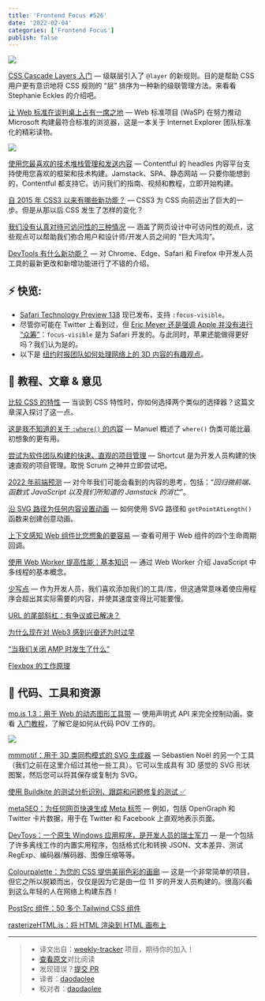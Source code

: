 ```yaml
---
title: 'Frontend Focus #526'
date: '2022-02-04'
categories: ['Frontend Focus']
publish: false
---
```


![](https://res.cloudinary.com/cpress/image/upload/w_1280,e_sharpen:60/v1643195057/khq1ogbzamvfavh0xfgy.png)

<!--以上是预览信息，图片一张或限制百字左右，前者优先-->
<!-- more -->

[CSS Cascade Layers 入门](https://frontendfoc.us/link/118971/web "www.smashingmagazine.com") — 级联层引入了 `@layer` 的新规则。目的是帮助 CSS 用户更有意识地将 CSS 规则的 “层” 排序为一种新的级联管理方法。来看看 Stephanie Eckles 的介绍吧。

[让 Web 标准在谈判桌上占有一席之地](https://frontendfoc.us/link/118972/web "thehistoryoftheweb.com") — Web 标准项目 (WaSP) 在努力推动 Microsoft 构建最符合标准的浏览器，这是一本关于 Internet Explorer 团队标准化的精彩读物。

![](https://copm.s3.amazonaws.com/6b02d409.png)

[使用您最喜欢的技术堆栈管理和发送内容](https://frontendfoc.us/link/118889/web "www.contentful.com") — Contentful 的 headles 内容平台支持使用您喜欢的框架和技术构建。Jamstack、SPA、静态网站 — 只要你能想到的，Contentful 都支持它。访问我们的指南、视频和教程，立即开始构建。

[自 2015 年 CSS3 以来有哪些新功能？](https://frontendfoc.us/link/118979/web "css-tricks.com") — CSS3 为 CSS 向前迈出了巨大的一步。但是从那以后 CSS 发生了怎样的变化？

[我们没有认真对待可访问性的三种情况](https://frontendfoc.us/link/118891/web "css-tricks.com") — 涵盖了网页设计中可访问性的观点，这些观点可以帮助我们弥合用户和设计师/开发人员之间的 “巨大鸿沟”。

[DevTools 有什么新功能？](https://frontendfoc.us/link/118973/web "www.smashingmagazine.com") — 对 Chrome、Edge、Safari 和 Firefox 中开发人员工具的最新更改和新增功能进行了不错的介绍。

## **⚡️ 快览:**

*   [Safari Technology Preview 138](https://frontendfoc.us/link/118974/web) 现已发布，支持 `:focus-visible`。
*   尽管你可能在 Twitter 上看到过，但 [Eric Meyer 还是强调 Apple 并没有进行 “众筹”](https://frontendfoc.us/link/118975/web)：`focus-visible` 是为 Safari 开发的。与此同时，苹果还能做得更好吗？我们认为是的。
*   以下是 [纽约时报团队如何处理网络上的 3D 内容的有趣观点](https://frontendfoc.us/link/118976/web)。

## 📙 **教程、文章 & 意见**

[比较 CSS 的特性](https://frontendfoc.us/link/118978/web "kilianvalkhof.com") — 当谈到 CSS 特性时，你如何选择两个类似的选择器？这篇文章深入探讨了这一点。

[这是我不知道的关于 `:where()` 的内容](https://frontendfoc.us/link/118980/web "www.matuzo.at") — Manuel 概述了 `where()` 伪类可能比最初想象的更有用。

[尝试为软件团队构建的快速、直观的项目管理](https://frontendfoc.us/link/118890/web "shortcut.com") — Shortcut 是为开发人员构建的快速直观的项目管理。取悦 Scrum 之神并立即尝试吧。

[2022 年前端预测](https://frontendfoc.us/link/118981/web "www.jayfreestone.com") — 对今年我们可能会看到的内容的思考，包括：“_回归微前端、函数式 JavaScript 以及我们所知道的 Jamstack 的消亡_”。

[沿 SVG 路径为任何内容设置动画](https://frontendfoc.us/link/118982/web "tympanus.net") — 如何使用 SVG 路径和 `getPointAtLength()` 函数来创建创意动画。

[上下文感知 Web 组件比您想象的要容易](https://frontendfoc.us/link/118983/web "css-tricks.com") — 查看可用于 Web 组件的四个生命周期回调。

[使用 Web Worker 提高性能：基本知识](https://frontendfoc.us/link/118984/web "blog.bitsrc.io") — 通过 Web Worker 介绍 JavaScript 中多线程的基本概念。

[少写点](https://frontendfoc.us/link/118892/web "css-tricks.com") — 作为开发人员，我们喜欢添加我们的工具/库，但这通常意味着使应用程序会超出其实际需要的内容，并使其速度变得比可能要慢。

[URL 的尾部斜杠：有争议或已解决？](https://frontendfoc.us/link/118985/web)  

[为什么现在对 Web3 感到兴奋还为时过早](https://frontendfoc.us/link/118893/web)  

[“当我们关闭 AMP 时发生了什么”](https://frontendfoc.us/link/118894/web)  

[Flexbox 的工作原理](https://frontendfoc.us/link/118986/web)  


## 🔧 **代码、工具和资源**

[mo.js 1.3：用于 Web 的动态图形工具带](https://frontendfoc.us/link/118900/web "mojs.github.io") — 使用声明式 API 来完全控制动画。查看 [入门教程](https://frontendfoc.us/link/118901/web)，了解它是如何从代码 POV 工作的。

![](https://res.cloudinary.com/cpress/image/upload/w_1280,e_sharpen:60/v1643203777/z6smkyefez4seotvhvub.png)

[mmmotif：用于 3D 类同构模式的 SVG 生成器](https://frontendfoc.us/link/118987/web "fffuel.co") — Sébastien Noël 的另一个工具（我们之前在这里介绍过其他一些工具）。它可以生成具有 3D 感觉的 SVG 形状图案，然后您可以将其保存或复制为 SVG。

[使用 Buildkite 的测试分析识别、跟踪和问题修复的测试 ✅](https://frontendfoc.us/link/118902/web "buildkite.com")

[metaSEO：为任何网页快速生成 Meta 标签](https://frontendfoc.us/link/118905/web "metaseo.itsvg.in") — 例如，包括 OpenGraph 和 Twitter 卡片数据，用于在 Twitter 和 Facebook 上直观地表示页面。

[DevToys：一个原生 Windows 应用程序，是开发人员的瑞士军刀](https://frontendfoc.us/link/118899/web "devtoys.app") — 是一个包括了许多离线工作的内置实用程序，包括格式化和转换 JSON、文本差异、测试 RegExp、编码器/解码器、图像压缩等等。

[Colourpalette：为您的 CSS 提供美丽色彩的画廊](https://frontendfoc.us/link/118988/web "colourpalette.xyz") — 这是一个非常简单的项目，但它之所以脱颖而出，仅仅是因为它是由一位 11 岁的开发人员构建的。很高兴看到这么年轻的人在网络上构建东西！

[PostSrc 组件：50 多个 Tailwind CSS 组件](https://frontendfoc.us/link/118903/web)  

[rasterizeHTML.js：将 HTML 渲染到 HTML 画布上](https://frontendfoc.us/link/118904/web)  

---
> * 译文出自：[weekly-tracker](https://github.com/FEDarling/weekly-tracker) 项目，期待你的加入！
> * [查看原文](https://frontendfoc.us/issues/526)对比阅读
> * 发现错误？[提交 PR](https://github.com/FEDarling/weekly-tracker/blob/main/weeklys/frontend_focus/526/README.md)
> * 译者：[daodaolee](https://github.com/daodaolee)
> * 校对者：[daodaolee](https://github.com/daodaolee)
